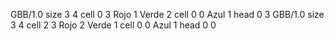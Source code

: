 <gs-board without-header> GBB/1.0
size 3 4
cell 0 3 Rojo 1 Verde 2 
cell 0 0 Azul 1 
head 0 3
 </gs-board>
<gs-board without-header> GBB/1.0
size 3 4
cell 2 3 Rojo 2 Verde 1 
cell 0 0 Azul 1 
head 0 0 </gs-board>